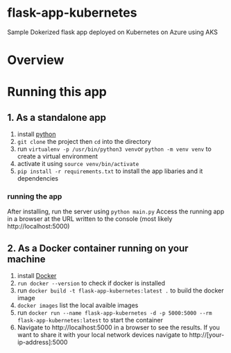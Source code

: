 # flask-app-kubernetes
Sample Dokerized flask app deployed on Kubernetes on Azure using AKS

# Overview

# Running this app

## 1. As a standalone app

1. install [python](https://www.python.org/) 
2. `git clone` the project then `cd` into the directory
3. run `virtualenv -p /usr/bin/python3 venv`or `python -m venv venv` to create a virtual environment
4. activate it using `source venv/bin/activate`
5. `pip install -r requirements.txt` to install the app libaries and it dependencies

### running the app

After installing, run the server using `python main.py`
Access the running app in a browser at the URL written to the console (most likely http://localhost:5000)

## 2. As a Docker container running on your machine

1. install [Docker](https://www.docker.com/)
2. `run docker --version` to check if docker is installed
3. run `docker build -t flask-app-kubernetes:latest .` to build the docker image
4. `docker images` list the local avaible images
5. run `docker run --name flask-app-kubernetes -d -p 5000:5000 --rm flask-app-kubernetes:latest` to start the container
6. Navigate to http://localhost:5000 in a browser to see the results. If you want to share it with your local network devices navigate to http://[your-ip-address]:5000


